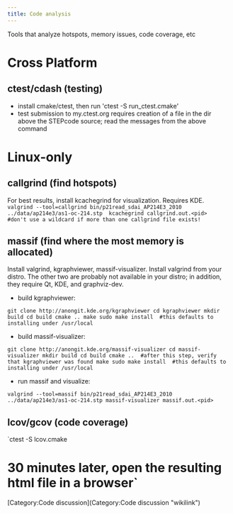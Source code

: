 ```yaml
---
title: Code analysis
---
```


Tools that analyze hotspots, memory issues, code coverage, etc

Cross Platform
==============

ctest/cdash (testing)
---------------------

-   install cmake/ctest, then run 'ctest -S run\_ctest.cmake'
-   test submission to my.ctest.org requires creation of a file in the
    dir above the STEPcode source; read the messages from the above
    command

Linux-only
==========

callgrind (find hotspots)
-------------------------

For best results, install kcachegrind for visualization. Requires KDE.
`valgrind --tool=callgrind bin/p21read_sdai_AP214E3_2010 ../data/ap214e3/as1-oc-214.stp 
kcachegrind callgrind.out.<pid>     #don't use a wildcard if more than one callgrind file exists!`

massif (find where the most memory is allocated)
------------------------------------------------

Install valgrind, kgraphviewer, massif-visualizer. Install valgrind from
your distro. The other two are probably not available in your distro; in
addition, they require Qt, KDE, and graphviz-dev.

-   build kgraphviewer:

`git clone http://anongit.kde.org/kgraphviewer
cd kgraphviewer
mkdir build
cd build
cmake ..
make
sudo make install  #this defaults to installing under /usr/local`

-   build massif-visualizer:

`git clone http://anongit.kde.org/massif-visualizer
cd massif-visualizer
mkdir build
cd build
cmake ..  #after this step, verify that kgraphviewer was found
make
sudo make install  #this defaults to installing under /usr/local`

-   run massif and visualize:

`valgrind --tool=massif bin/p21read_sdai_AP214E3_2010 ../data/ap214e3/as1-oc-214.stp
massif-visualizer massif.out.<pid>`

lcov/gcov (code coverage)
-------------------------

`ctest -S lcov.cmake
# 30 minutes later, open the resulting html file in a browser`

[Category:Code discussion](Category:Code discussion "wikilink")
